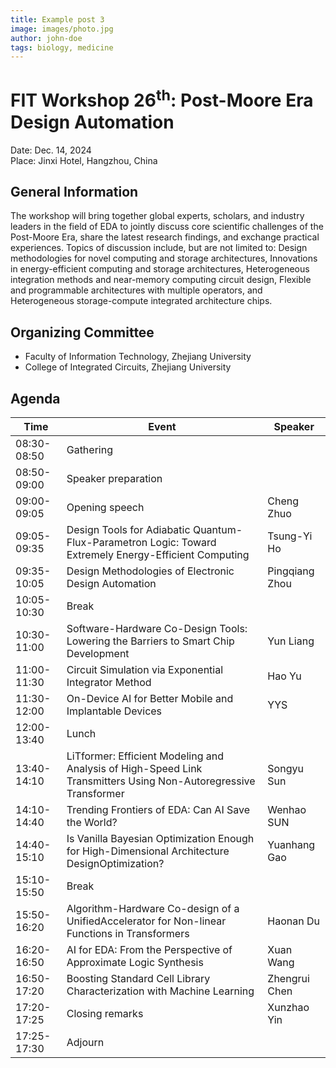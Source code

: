 ```yaml
---
title: Example post 3
image: images/photo.jpg
author: john-doe
tags: biology, medicine
---
```


# FIT Workshop 26<sup>th</sup>: Post-Moore Era Design Automation

Date: Dec. 14, 2024  
Place: Jinxi Hotel, Hangzhou, China

## General Information
The workshop will bring together global experts, scholars, and industry leaders in the field of EDA to jointly discuss core scientific challenges of the Post-Moore Era, share the latest research findings, and exchange practical experiences. Topics of discussion include, but are not limited to: Design methodologies for novel computing and storage architectures, Innovations in energy-efficient computing and storage architectures, Heterogeneous integration methods and near-memory computing circuit design, Flexible and programmable architectures with multiple operators, and Heterogeneous storage-compute integrated architecture chips.

## Organizing Committee
* Faculty of Information Technology, Zhejiang University
* College of Integrated Circuits, Zhejiang University


## Agenda

| Time | Event | Speaker |
| --------- | --- | --- |
| 08:30-08:50 | Gathering |
| 08:50-09:00 | Speaker preparation |
| 09:00-09:05 | Opening speech | Cheng Zhuo |
| 09:05-09:35 | Design Tools for Adiabatic Quantum-Flux-Parametron Logic: Toward Extremely Energy-Efficient Computing | Tsung-Yi Ho |
| 09:35-10:05 | Design Methodologies of Electronic Design Automation | Pingqiang Zhou |
| 10:05-10:30 | Break |
| 10:30-11:00 | Software-Hardware Co-Design Tools: Lowering the Barriers to Smart Chip Development | Yun Liang |
| 11:00-11:30 | Circuit Simulation via Exponential Integrator Method | Hao Yu |
| 11:30-12:00 | On-Device AI for Better Mobile and Implantable Devices | YYS |
| 12:00-13:40 | Lunch |
| 13:40-14:10 | LiTformer: Efficient Modeling and Analysis of High-Speed Link Transmitters Using Non-Autoregressive Transformer | Songyu Sun |
| 14:10-14:40 | Trending Frontiers of EDA: Can AI Save the World? | Wenhao SUN |
| 14:40-15:10 | Is Vanilla Bayesian Optimization Enough for High-Dimensional Architecture DesignOptimization? | Yuanhang Gao |
| 15:10-15:50 | Break |
| 15:50-16:20 | Algorithm-Hardware Co-design of a UnifiedAccelerator for Non-linear Functions in Transformers | Haonan Du |
| 16:20-16:50 | AI for EDA: From the Perspective of Approximate Logic Synthesis | Xuan Wang |
| 16:50-17:20 | Boosting Standard Cell Library Characterization with Machine Learning | Zhengrui Chen |
| 17:20-17:25 | Closing remarks | Xunzhao Yin |
| 17:25-17:30 | Adjourn |